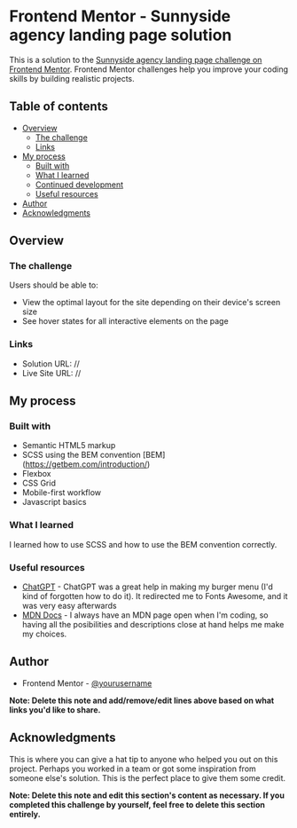 # Frontend Mentor - Sunnyside agency landing page solution

This is a solution to the [Sunnyside agency landing page challenge on Frontend Mentor](https://www.frontendmentor.io/challenges/sunnyside-agency-landing-page-7yVs3B6ef). Frontend Mentor challenges help you improve your coding skills by building realistic projects.

## Table of contents

- [Overview](#overview)
  - [The challenge](#the-challenge)
  - [Links](#links)
- [My process](#my-process)
  - [Built with](#built-with)
  - [What I learned](#what-i-learned)
  - [Continued development](#continued-development)
  - [Useful resources](#useful-resources)
- [Author](#author)
- [Acknowledgments](#acknowledgments)


## Overview

### The challenge

Users should be able to:

- View the optimal layout for the site depending on their device's screen size
- See hover states for all interactive elements on the page

### Links

- Solution URL: //
- Live Site URL: //

## My process

### Built with

- Semantic HTML5 markup
- SCSS using the BEM convention [BEM] (https://getbem.com/introduction/)
- Flexbox
- CSS Grid
- Mobile-first workflow
- Javascript basics

### What I learned

I learned how to use SCSS and how to use the BEM convention correctly. 

### Useful resources

- [ChatGPT](https://chat.openai.com/) - ChatGPT was a great help in making my burger menu (I'd kind of forgotten how to do it). It redirected me to Fonts Awesome, and it was very easy afterwards
- [MDN Docs](https://developer.mozilla.org/fr/) - I always have an MDN page open when I'm coding, so having all the posibilities and descriptions close at hand helps me make my choices.


## Author

- Frontend Mentor - [@yourusername](https://www.frontendmentor.io/profile/yourusername)


**Note: Delete this note and add/remove/edit lines above based on what links you'd like to share.**

## Acknowledgments

This is where you can give a hat tip to anyone who helped you out on this project. Perhaps you worked in a team or got some inspiration from someone else's solution. This is the perfect place to give them some credit.

**Note: Delete this note and edit this section's content as necessary. If you completed this challenge by yourself, feel free to delete this section entirely.**
